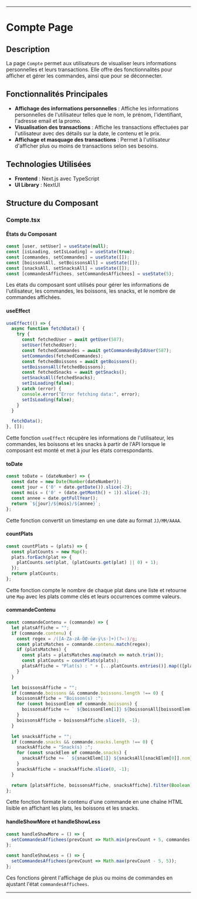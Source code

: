 
---

# Compte Page

## Description

La page `Compte` permet aux utilisateurs de visualiser leurs informations personnelles et leurs transactions. Elle offre des fonctionnalités pour afficher et gérer les commandes, ainsi que pour se déconnecter.

## Fonctionnalités Principales

- **Affichage des informations personnelles** : Affiche les informations personnelles de l'utilisateur telles que le nom, le prénom, l'identifiant, l'adresse email et la promo.
- **Visualisation des transactions** : Affiche les transactions effectuées par l'utilisateur avec des détails sur la date, le contenu et le prix.
- **Affichage et masquage des transactions** : Permet à l'utilisateur d'afficher plus ou moins de transactions selon ses besoins.

## Technologies Utilisées

- **Frontend** : Next.js avec TypeScript
- **UI Library** : NextUI

## Structure du Composant

### Compte.tsx

#### États du Composant

```typescript
const [user, setUser] = useState(null);
const [isLoading, setIsLoading] = useState(true);
const [commandes, setCommandes] = useState([]);
const [boissonsAll, setBoissonsAll] = useState([]);
const [snacksAll, setSnacksAll] = useState([]);
const [commandesAffichees, setCommandesAffichees] = useState(5);
```

Les états du composant sont utilisés pour gérer les informations de l'utilisateur, les commandes, les boissons, les snacks, et le nombre de commandes affichées.

#### useEffect

```typescript
useEffect(() => {
  async function fetchData() {
    try {
      const fetchedUser = await getUser(587);
      setUser(fetchedUser);
      const fetchedCommandes = await getCommandesByIdUser(587);
      setCommandes(fetchedCommandes);
      const fetchedBoissons = await getBoissons();
      setBoissonsAll(fetchedBoissons);
      const fetchedSnacks = await getSnacks();
      setSnacksAll(fetchedSnacks);
      setIsLoading(false);
    } catch (error) {
      console.error("Error fetching data:", error);
      setIsLoading(false);
    }
  }

  fetchData();
}, []);
```

Cette fonction `useEffect` récupère les informations de l'utilisateur, les commandes, les boissons et les snacks à partir de l'API lorsque le composant est monté et met à jour les états correspondants.

#### toDate

```typescript
const toDate = (dateNumber) => {
  const date = new Date(Number(dateNumber));
  const jour = ('0' + date.getDate()).slice(-2);
  const mois = ('0' + (date.getMonth() + 1)).slice(-2);
  const annee = date.getFullYear();
  return `${jour}/${mois}/${annee}`;
};
```

Cette fonction convertit un timestamp en une date au format `JJ/MM/AAAA`.

#### countPlats

```typescript
const countPlats = (plats) => {
  const platCounts = new Map();
  plats.forEach(plat => {
    platCounts.set(plat, (platCounts.get(plat) || 0) + 1);
  });
  return platCounts;
};
```

Cette fonction compte le nombre de chaque plat dans une liste et retourne une `Map` avec les plats comme clés et leurs occurrences comme valeurs.

#### commandeContenu

```typescript
const commandeContenu = (commande) => {
  let platsAffiche = "";
  if (commande.contenu) {
    const regex = /([A-Za-zÀ-ÖØ-öø-ÿ\s-]+)(?=:)/g;
    const platsMatches = commande.contenu.match(regex);
    if (platsMatches) {
      const plats = platsMatches.map(match => match.trim());
      const platCounts = countPlats(plats);
      platsAffiche = "Plat(s) : " + [...platCounts.entries()].map(([plat, count]) => `${count} ${plat}`).join(", ");
    }
  }

  let boissonsAffiche = "";
  if (commande.boissons && commande.boissons.length !== 0) {
    boissonsAffiche = "Boisson(s) :";
    for (const boissonElem of commande.boissons) {
      boissonsAffiche += ` ${boissonElem[1]} ${boissonsAll[boissonElem[0]].nom},`;
    }
    boissonsAffiche = boissonsAffiche.slice(0, -1);
  }

  let snacksAffiche = "";
  if (commande.snacks && commande.snacks.length !== 0) {
    snacksAffiche = "Snack(s) :";
    for (const snackElem of commande.snacks) {
      snacksAffiche += ` ${snackElem[1]} ${snacksAll[snackElem[0]].nom},`;
    }
    snacksAffiche = snacksAffiche.slice(0, -1);
  }

  return [platsAffiche, boissonsAffiche, snacksAffiche].filter(Boolean).join("<br>");
};
```

Cette fonction formate le contenu d'une commande en une chaîne HTML lisible en affichant les plats, les boissons et les snacks.

#### handleShowMore et handleShowLess

```typescript
const handleShowMore = () => {
  setCommandesAffichees(prevCount => Math.min(prevCount + 5, commandes.length));
};

const handleShowLess = () => {
  setCommandesAffichees(prevCount => Math.max(prevCount - 5, 5));
};
```

Ces fonctions gèrent l'affichage de plus ou moins de commandes en ajustant l'état `commandesAffichees`.


---
